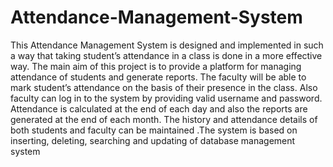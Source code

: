 # Attendance-Management-System
This Attendance Management  System is designed and implemented in such a way that taking student’s attendance in a class is done in a more effective way.
The main aim of this project is to provide a platform for managing attendance of students and generate reports. The faculty will be able to mark student’s attendance on the basis of their presence in the class. Also faculty can log in to the system by providing valid username and password. Attendance is calculated at the end of each day and also the reports are generated at the end of each month.
 The history and attendance details of both students and faculty can be maintained .The system is based on inserting, deleting, searching and updating of database management system
